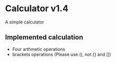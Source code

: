 # Calculator v1.4
A simple calculator

## Implemented calculation
+ Four arthmetic operations
+ brackets operations (Please use (), not {} and [])

